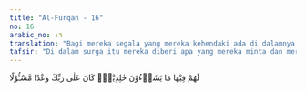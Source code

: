 ```yaml
---
title: "Al-Furqan - 16"
no: 16
arabic_no: ١٦
translation: "Bagi mereka segala yang mereka kehendaki ada di dalamnya (surga), mereka kekal (di dalamnya). Itulah janji Tuhanmu yang pantas dimohonkan (kepada-Nya)."
tafsir: "Di dalam surga itu mereka diberi apa yang mereka minta dan mereka inginkan berupa pakaian, makanan dan minuman serta segala kenikmatan yang tak dapat dibayangkan oleh manusia di dunia ini. Selain dari itu mereka selalu berada dalam keridaan Ilahi dan inilah suatu nikmat rohani yang tidak ada taranya, karena keridaan Ilahi itulah yang menimbulkan rasa tenteram dan bahagia di dalam hati sanubari setiap hamba Allah sebagaimana tersebut dalan firman-Nya.\n\nAllah berfirman, \"Inilah saat orang yang benar memperoleh manfaat dari kebenarannya. Mereka memperoleh surga yang mengalir di bawahnya sungai-sungai, mereka kekal di dalamnya selama-lamanya. Allah rida kepada mereka dan mereka pun rida kepada-Nya. Itulah kemenangan yang agung.\" (al-Ma'idah/5: 119)\n\nDemikianlah janji Allah kepada hamba-Nya yang beriman dan bertakwa dan janji Allah itu pasti terlaksana."
---
```


لَهُمْ فِيْهَا مَا يَشَاۤءُوْنَ خٰلِدِيْنَۗ  كَانَ عَلٰى رَبِّكَ وَعْدًا مَّسْـُٔوْلًا
